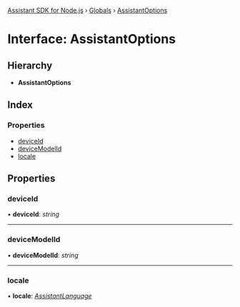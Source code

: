 [Assistant SDK for Node.js](../README.md) › [Globals](../globals.md) › [AssistantOptions](assistantoptions.md)

# Interface: AssistantOptions

## Hierarchy

* **AssistantOptions**

## Index

### Properties

* [deviceId](assistantoptions.md#deviceid)
* [deviceModelId](assistantoptions.md#devicemodelid)
* [locale](assistantoptions.md#locale)

## Properties

###  deviceId

• **deviceId**: *string*

___

###  deviceModelId

• **deviceModelId**: *string*

___

###  locale

• **locale**: *[AssistantLanguage](../enums/assistantlanguage.md)*
